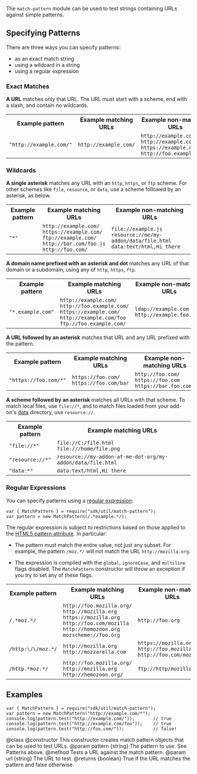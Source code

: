 <!-- This Source Code Form is subject to the terms of the Mozilla Public
   - License, v. 2.0. If a copy of the MPL was not distributed with this
   - file, You can obtain one at http://mozilla.org/MPL/2.0/. -->

The `match-pattern` module can be used to test strings containing URLs
against simple patterns.

## Specifying Patterns ##

There are three ways you can specify patterns:

* as an exact match string
* using a wildcard in a string
* using a regular expression

### Exact Matches ###

**A URL** matches only that URL. The URL must start with a scheme, end with a
slash, and contain no wildcards.

<table>

  <colgroup>
    <col width="20%">
    <col width="25%">
    <col width="55%">
  </colgroup>

  <tr>
    <th>Example pattern</th>
    <th>Example matching URLs</th>
    <th>Example non-matching URLs</th>
  </tr>

  <tr>
    <td><code>"http://example.com/"</code></td>
    <td><code>http://example.com/</code></td>
    <td><code>http://example.com</code><br>
        <code>http://example.com/foo</code><br>
        <code>https://example.com/</code><br>
        <code>http://foo.example.com/</code></td>
  </tr>

</table>

### Wildcards ###

**A single asterisk** matches any URL with an `http`, `https`, or `ftp`
scheme. For other schemes like `file`, `resource`, or `data`, use a scheme
followed by an asterisk, as below.

<table>

  <colgroup>
    <col width="20%">
    <col width="25%">
    <col width="55%">
  </colgroup>

  <tr>
    <th>Example pattern</th>
    <th>Example matching URLs</th>
    <th>Example non-matching URLs</th>
  </tr>

  <tr>
    <td><code>"*"</code></td>
    <td><code>http://example.com/</code><br>
        <code>https://example.com/</code><br>
        <code>ftp://example.com/</code><br>
        <code>http://bar.com/foo.js</code><br>
        <code>http://foo.com/</code></td>
    <td><code>file://example.js</code><br>
        <code>resource://me/my-addon/data/file.html</code><br>
        <code>data:text/html,Hi there</code></td>
  </tr>

</table>

**A domain name prefixed with an asterisk and dot** matches any URL of that
domain or a subdomain, using any of `http`, `https`, `ftp`.

<table>

  <colgroup>
    <col width="20%">
    <col width="25%">
    <col width="55%">
  </colgroup>

  <tr>
    <th>Example pattern</th>
    <th>Example matching URLs</th>
    <th>Example non-matching URLs</th>
  </tr>

  <tr>
    <td><code>"*.example.com"</code></td>
    <td><code>http://example.com/</code><br>
        <code>http://foo.example.com/</code><br>
        <code>https://example.com/</code><br>
        <code>http://example.com/foo</code><br>
        <code>ftp://foo.example.com/</code></td>
    <td><code>ldap://example.com</code><br>
        <code>http://example.foo.com/</code></td>
  </tr>

</table>

**A URL followed by an asterisk** matches that URL and any URL prefixed with
the pattern.

<table>

  <colgroup>
    <col width="20%">
    <col width="25%">
    <col width="55%">
  </colgroup>

  <tr>
    <th>Example pattern</th>
    <th>Example matching URLs</th>
    <th>Example non-matching URLs</th>
  </tr>

  <tr>
    <td><code>"https://foo.com/*"</code></td>
    <td><code>https://foo.com/</code><br>
        <code>https://foo.com/bar</code></td>
    <td><code>http://foo.com/</code><br>
        <code>https://foo.com</code><br>
        <code>https://bar.foo.com/</code></td>
  </tr>

</table>

**A scheme followed by an asterisk** matches all URLs with that scheme. To
match local files, use `file://*`, and to match files loaded from your
add-on's [data](modules/sdk/self.html#data) directory, use `resource://`.

<table>

  <colgroup>
    <col width="20%">
    <col width="80%">
  </colgroup>

  <tr>
    <th>Example pattern</th>
    <th>Example matching URLs</th>
  </tr>

  <tr>
    <td><code>"file://*"</code></td>
    <td><code>file://C:/file.html</code><br>
        <code>file:///home/file.png</code></td>
  </tr>

  <tr>
    <td><code>"resource://*"</code></td>
    <td><code>resource://my-addon-at-me-dot-org/my-addon/data/file.html</code></td>
  </tr>

  <tr>
    <td><code>"data:*"</code></td>
    <td><code>data:text/html,Hi there</code></td>
  </tr>

</table>

### Regular Expressions ###

You can specify patterns using a
[regular expression](https://developer.mozilla.org/en/JavaScript/Guide/Regular_Expressions):

    var { MatchPattern } = require("sdk/util/match-pattern");
    var pattern = new MatchPattern(/.*example.*/);

The regular expression is subject to restrictions based on those applied to the
[HTML5 pattern attribute](http://dev.w3.org/html5/spec/common-input-element-attributes.html#attr-input-pattern). In particular:

* The pattern must match the entire value, not just any subset. For example, the
pattern `/moz.*/` will not match the URL `http://mozilla.org`.

* The expression is compiled with the `global`, `ignoreCase`, and `multiline` flags
  disabled. The `MatchPattern` constructor will throw an exception
  if you try to set any of these flags.

<table>

  <colgroup>
    <col width="30%">
    <col width="35%">
    <col width="35%">
  </colgroup>

  <tr>
    <th>Example pattern</th>
    <th>Example matching URLs</th>
    <th>Example non-matching URLs</th>
  </tr>

  <tr>
    <td><code>/.*moz.*/</code></td>
    <td><code>http://foo.mozilla.org/</code><br>
        <code>http://mozilla.org</code><br>
        <code>https://mozilla.org</code><br>
        <code>http://foo.com/mozilla</code><br>
        <code>http://hemozoon.org</code><br>
        <code>mozscheme://foo.org</code><br></td>
    <td><code>http://foo.org</code><br>
  </tr>

  <tr>
    <td><code>/http:\/\/moz.*/</code></td>
    <td><code>http://mozilla.org</code><br>
        <code>http://mozzarella.com</code></td>
    <td><code>https://mozilla.org</code><br>
        <code>http://foo.mozilla.org/</code><br>
        <code>http://foo.com/moz</code></td>
  </tr>

  <tr>
    <td><code>/http.*moz.*/</code><br></td>
    <td><code>http://foo.mozilla.org/</code><br>
        <code>http://mozilla.org</code><br>
        <code>http://hemozoon.org/</code></td>
        <td><code>ftp://http/mozilla.org</code></td>
  </tr>

</table>

## Examples ##

    var { MatchPattern } = require("sdk/util/match-pattern");
    var pattern = new MatchPattern("http://example.com/*");
    console.log(pattern.test("http://example.com/"));       // true
    console.log(pattern.test("http://example.com/foo"));    // true
    console.log(pattern.test("http://foo.com/"));           // false!

<api name="MatchPattern">
@class
<api name="MatchPattern">
@constructor
  This constructor creates match pattern objects that can be used to test URLs.
@param pattern {string}
  The pattern to use.  See Patterns above.
</api>

<api name="test">
@method
  Tests a URL against the match pattern.
@param url {string}
  The URL to test.
@returns {boolean}
  True if the URL matches the pattern and false otherwise.
</api>
</api>
